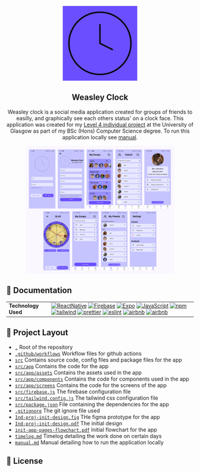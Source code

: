 <!-- App Icon -->
<div align="center">
<p align="center">
    <img alt="Weasley Clock Icon" src="src/app/assets/icon-clock-v2.png" height="200px">
    <h2>Weasley Clock</h2>
</p>
<p align="center">
    Weasley clock is a social media application created for groups of friends to easilly, and graphically see each others status' on a clock face. This application was created for my <a href="https://www.gla.ac.uk/coursecatalogue/course/?code=COMPSCI4025P">Level 4 individual project</a> at the University of Glasgow as part of my BSc (Hons) Computer Science degree. To run this application locally see <a href="https://github.com/Benjohn2001/l4_individual_project/blob/main/manual.md" target="_blank">manual</a>.
</p>
<p align="center">
    <img alt="App Screens" src="surveyPic.png" height="343px" width="400px">
</p>
</div>

## :page_facing_up: Documentation

<table>
<tbody>
    <tr>
        <td><b>Technology Used</b></td>
        <td>
        <a href="https://reactnative.dev/"><img alt="ReactNative" src="https://img.shields.io/badge/-React%20Native-20232A?&logo=react&style=for-the-badge"></a>
        <a href="https://firebase.google.com/"><img alt="Firebase" src="https://img.shields.io/badge/-Firebase-ffffff?&logo=firebase&style=for-the-badge"></a>
        <a href="https://expo.dev/"><img alt="Expo" src="https://img.shields.io/badge/-Expo-000000?&logo=expo&style=for-the-badge"></a>
        <a href="https://www.javascript.com/"><img alt="JavaScript" src="https://img.shields.io/badge/-JavaScript-yellow?&logo=javascript&style=for-the-badge"></a>
        <a href="https://www.npmjs.com/"><img alt="npm" src="https://img.shields.io/badge/-npm-red?&logo=npm&style=for-the-badge"></a>
        <a href="https://tailwindcss.com/"><img alt="tailwind" src="https://img.shields.io/badge/-tailwind%20css-white?&logo=tailwind-css&style=for-the-badge"></a>
        <a href="https://prettier.io/"><img alt="prettier" src="https://img.shields.io/badge/-prettier-20232A?&logo=prettier&style=for-the-badge"></a>
        <a href="https://eslint.org/"><img alt="eslint" src="https://img.shields.io/badge/-eslint-white?&logo=eslint&style=for-the-badge&logoColor=4339D6"></a>
        <a href="https://airbnb.io/javascript/react/"><img alt="airbnb" src="https://img.shields.io/badge/-airbnb-red?&logo=airbnb&style=for-the-badge&logoColor=white"></a>
        <a href="https://airbnb.io/javascript/react/"><img alt="airbnb" src="https://img.shields.io/badge/-jest-white?&logo=jest&style=for-the-badge&logoColor=red"></a>
</tbody>
</table>

## :compass: Project Layout

- [`.`](#) Root of the repository
- [`.github/workflows`](/.github/workflows/) Workflow files for github actions
- [`src`](/src/) Contains source code, config files and package files for the app
- [`src/app`](/src/app/) Contains the code for the app
- [`src/app/assets`](/src/app/assets/) Contains the assets used in the app
- [`src/app/components`](/src/app/components/) Contains the code for components used in the app
- [`src/app/screens`](/src/app/screens/) Contains the code for the screens of the app
- [`src/firebase.js`](/src/firebase.js) The firebase configuration file
- [`src/tailwind.config.js`](/src/tailwind.config.js) The tailwind css configuration file
- [`src/package.json`](/src/package.json) File containing the dependencies for the app
- [`.gitignore`](/.gitignore) The git ignore file used
- [`Ind-proj-init-design.fig`](/Ind-proj-init-design.fig) THe figma prototype for the app
- [`Ind-proj-init-design.pdf`](/Ind-proj-init-design.pdf) The initial design
- [`init-app-pages-flowchart.pdf`](/init-app-pages-flowchart.pdf) Initial flowchart for the app
- [`timelog.md`](/timelog.md) Timelog detailing the work done on certain days
- [`manual.md`](/manual.md) Manual detailing how to run the application locally

## :scroll: License